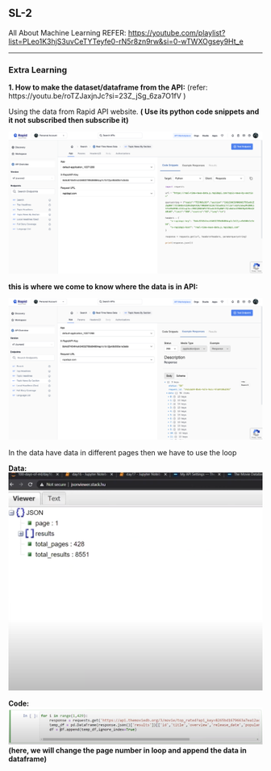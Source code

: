 ## SL-2

All About Machine Learning
REFER: https://youtube.com/playlist?list=PLeo1K3hjS3uvCeTYTeyfe0-rN5r8zn9rw&si=0-wTWXOgsey9Ht_e

<hr>

### Extra Learning 


<p><b> 1. How to make the dataset/dataframe from the API:</b> (refer: https://youtu.be/roTZJaxjnJc?si=23Z_jSg_6za7O1fV ) </p>

<p>Using the data from Rapid API website. <b>( Use its python code snippets and it not subscribed then subscribe it)</b></p>

![img](image/img1.png)

<b>this is where we come to know where the data is in API:</b>

![img](image/img2.png)

In the data have data in different pages then we have to use the loop

<b>Data: ![img](image/img3.png)</b>

<b>Code: ![img](image/img4.png)  (here, we will change the page number in loop and append the data in dataframe)</b>